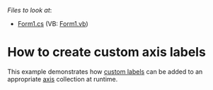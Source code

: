 <!-- default file list -->
*Files to look at*:

* [Form1.cs](./CS/CustomAxisLabels/Form1.cs) (VB: [Form1.vb](./VB/CustomAxisLabels/Form1.vb))
<!-- default file list end -->
# How to create custom axis labels


<p>This example demonstrates how <a href="http://devexpress.com/Help/Content.aspx?help=XtraCharts&document=CustomDocument5804.htm">custom labels</a> can be added to an appropriate <a href="http://devexpress.com/Help/Content.aspx?help=XtraCharts&document=CustomDocument5779.htm">axis</a> collection at runtime.</p>

<br/>


